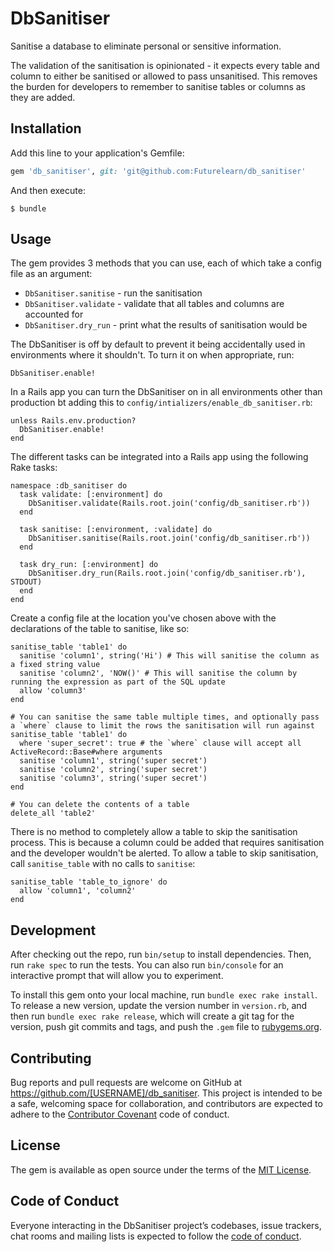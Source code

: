 # DbSanitiser

Sanitise a database to eliminate personal or sensitive information.

The validation of the sanitisation is opinionated - it expects every table and
column to either be sanitised or allowed to pass unsanitised. This removes the
burden for developers to remember to sanitise tables or columns as they are
added.

## Installation

Add this line to your application's Gemfile:

```ruby
gem 'db_sanitiser', git: 'git@github.com:Futurelearn/db_sanitiser'
```

And then execute:

    $ bundle

## Usage

The gem provides 3 methods that you can use, each of which take a config file as an argument:

* `DbSanitiser.sanitise` - run the sanitisation
* `DbSanitiser.validate` - validate that all tables and columns are accounted for
* `DbSanitiser.dry_run` - print what the results of sanitisation would be

The DbSanitiser is off by default to prevent it being accidentally used in environments where it shouldn't. To turn it on when appropriate, run:

```
DbSanitiser.enable!
```

In a Rails app you can turn the DbSanitiser on in all environments other than production bt adding this to `config/intializers/enable_db_sanitiser.rb`:

```
unless Rails.env.production?
  DbSanitiser.enable!
end
```

The different tasks can be integrated into a Rails app using the following Rake tasks:

```
namespace :db_sanitiser do
  task validate: [:environment] do
    DbSanitiser.validate(Rails.root.join('config/db_sanitiser.rb'))
  end

  task sanitise: [:environment, :validate] do
    DbSanitiser.sanitise(Rails.root.join('config/db_sanitiser.rb'))
  end

  task dry_run: [:environment] do
    DbSanitiser.dry_run(Rails.root.join('config/db_sanitiser.rb'), STDOUT)
  end
end
```

Create a config file at the location you've chosen above with the declarations of the table to sanitise, like so:

```
sanitise_table 'table1' do
  sanitise 'column1', string('Hi') # This will sanitise the column as a fixed string value
  sanitise 'column2', 'NOW()' # This will sanitise the column by running the expression as part of the SQL update
  allow 'column3'
end

# You can sanitise the same table multiple times, and optionally pass a `where` clause to limit the rows the sanitisation will run against
sanitise_table 'table1' do
  where 'super_secret': true # the `where` clause will accept all ActiveRecord::Base#where arguments
  sanitise 'column1', string('super secret')
  sanitise 'column2', string('super secret')
  sanitise 'column3', string('super secret')
end

# You can delete the contents of a table
delete_all 'table2'
```

There is no method to completely allow a table to skip the sanitisation process. This is because a column could be added that requires sanitisation and the developer wouldn't be alerted. To allow a table to skip sanitisation, call `sanitise_table` with no calls to `sanitise`:

```
sanitise_table 'table_to_ignore' do
  allow 'column1', 'column2'
end
```

## Development

After checking out the repo, run `bin/setup` to install dependencies. Then, run `rake spec` to run the tests. You can also run `bin/console` for an interactive prompt that will allow you to experiment.

To install this gem onto your local machine, run `bundle exec rake install`. To release a new version, update the version number in `version.rb`, and then run `bundle exec rake release`, which will create a git tag for the version, push git commits and tags, and push the `.gem` file to [rubygems.org](https://rubygems.org).

## Contributing

Bug reports and pull requests are welcome on GitHub at https://github.com/[USERNAME]/db_sanitiser. This project is intended to be a safe, welcoming space for collaboration, and contributors are expected to adhere to the [Contributor Covenant](http://contributor-covenant.org) code of conduct.

## License

The gem is available as open source under the terms of the [MIT License](https://opensource.org/licenses/MIT).

## Code of Conduct

Everyone interacting in the DbSanitiser project’s codebases, issue trackers, chat rooms and mailing lists is expected to follow the [code of conduct](https://github.com/[USERNAME]/db_sanitiser/blob/master/CODE_OF_CONDUCT.md).
